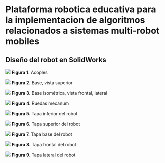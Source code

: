 # Plataforma robotica educativa para la implementacion de algoritmos relacionados a sistemas multi-robot mobiles 
## Diseño del robot en SolidWorks

![](https://github.com/VerabelGonzales/vera_multi_robot_platform/blob/main/Acople_Motor_II.PNG)
**Figura 1.** Acoples

![](https://github.com/VerabelGonzales/vera_multi_robot_platform/blob/main/Base%20-%20Copy.PNG)
**Figura 2.** Base, vista superior 

![](https://github.com/VerabelGonzales/vera_multi_robot_platform/blob/main/Base_2.PNG)
**Figura 3.** Base isométrica, vista frontal, lateral 

![](https://github.com/VerabelGonzales/vera_multi_robot_platform/blob/main/Mecanum%20Wheel%20-%20Copy.PNG)
**Figura 4.** Ruedas mecanum

![](https://github.com/VerabelGonzales/vera_multi_robot_platform/blob/main/Tapa_2_2%20-%20Copy.PNG)
**Figura 5.** Tapa inferior del robot

![](https://github.com/VerabelGonzales/vera_multi_robot_platform/blob/main/Tapa_3%20-%20Copy.PNG)
**Figura 6.** Tapa superior del robot

![](https://github.com/VerabelGonzales/vera_multi_robot_platform/blob/main/Tapa_Base.PNG)
**Figura 7.** Tapa base del robot

![](https://github.com/VerabelGonzales/vera_multi_robot_platform/blob/main/Tapa_Frontal.PNG)
**Figura 8.** Tapa frontal del robot

![](https://github.com/VerabelGonzales/vera_multi_robot_platform/blob/main/Tapa_I.PNG)
**Figura 9.** Tapa lateral del robot
